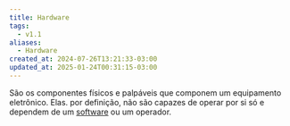 ```yaml
---
title: Hardware
tags:
  - v1.1
aliases:
  - Hardware
created_at: 2024-07-26T13:21:33-03:00
updated_at: 2025-01-24T00:31:15-03:00
---
```


São os componentes físicos e palpáveis que componem um equipamento eletrônico. Elas. por definição, não são capazes de operar por si só e dependem de um [software](content/entrada/2024/07/26/Software.md) ou um operador.